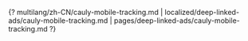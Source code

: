 {? multilang/zh-CN/cauly-mobile-tracking.md | localized/deep-linked-ads/cauly-mobile-tracking.md | pages/deep-linked-ads/cauly-mobile-tracking.md ?}
